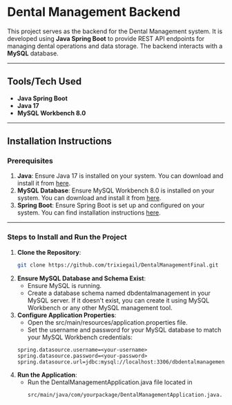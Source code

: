 # Dental Management Backend

This project serves as the backend for the Dental Management system. It is developed using **Java Spring Boot** to provide REST API endpoints for managing dental operations and data storage. The backend interacts with a **MySQL** database.

---

## Tools/Tech Used
- **Java Spring Boot**
- **Java 17**
- **MySQL Workbench 8.0**

---

## Installation Instructions

### Prerequisites
1. **Java**: Ensure Java 17 is installed on your system. You can download and install it from [here](https://www.oracle.com/java/technologies/javase-jdk17-downloads.html).
2. **MySQL Database**: Ensure MySQL Workbench 8.0 is installed on your system. You can download and install it from [here](https://dev.mysql.com/downloads/workbench/).
3. **Spring Boot**: Ensure Spring Boot is set up and configured on your system. You can find installation instructions [here](https://spring.io/projects/spring-boot).

---

### Steps to Install and Run the Project

1. **Clone the Repository**:
   ```bash
   git clone https://github.com/trixiegail/DentalManagementFinal.git
2. **Ensure MySQL Database and Schema Exist**:
   - Ensure MySQL is running.
   - Create a database schema named dbdentalmanagement in your MySQL server. If it doesn't exist, you can create it using MySQL Workbench or any other MySQL management tool.
3. **Configure Application Properties**:
   - Open the src/main/resources/application.properties file.
   - Set the username and password for your MySQL database to match your MySQL Workbench credentials:
   ```
   spring.datasource.username=<your-username>
   spring.datasource.password=<your-password>
   spring.datasource.url=jdbc:mysql://localhost:3306/dbdentalmanagement
4. **Run the Application**:
   - Run the DentalManagementApplication.java file located in
     ```
     src/main/java/com/yourpackage/DentalManagementApplication.java.

   
   
